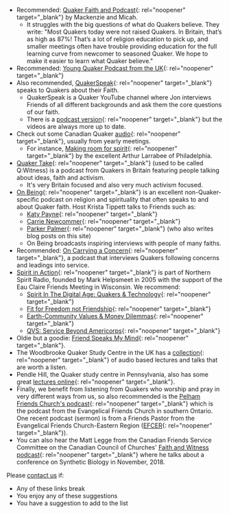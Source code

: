 * Recommended: [Quaker Faith and Podcast](https://quakerpodcast.org/category/episodes/season-2/){: rel="noopener" target="_blank"} by Mackenzie and Micah. 
  * It struggles with the big questions of what do Quakers believe. They write: "Most Quakers today were not raised Quakers. In Britain, that’s as high as 87%! That’s a lot of religion education to pick up, and smaller meetings often have trouble providing education for the full learning curve from newcomer to seasoned Quaker. We hope to make it easier to learn what Quaker believe."
* Recommended: [Young Quaker Podcast from the UK](https://soundcloud.com/user-174940248?utm_source=clipboard&utm_medium=text&utm_campaign=social_sharing){: rel="noopener" target="_blank"}
* Also recommended, [QuakerSpeak](https://quakerspeak.com/recent/){: rel="noopener" target="_blank"} speaks to Quakers about their Faith. 
  * QuakerSpeak is a Quaker YouTube channel where Jon interviews Friends of all different backgrounds and ask them the core questions of our faith. 
  * There is a [podcast version](http://quakerspeak.com/podcast/){: rel="noopener" target="_blank"} but the videos are always more up to date.
* Check out some Canadian Quaker [audio](https://quaker.ca/resources/audio-and-video/){: rel="noopener" target="_blank"}, usually from yearly meetings.
  * For instance, [Making room for spirit](https://drive.google.com/file/d/10OmZ6gDfSeaIJ8JlyxK-tA6QSY3z-ULL/preview){: rel="noopener" target="_blank"} by the excellent Arthur Larrabee of Philadelphia.
* [Quaker Take](https://www.quaker.org.uk/our-work/podcast#heading-1){: rel="noopener" target="_blank"} (used to be called Q:Witness) is a podcast from Quakers in Britain featuring people talking about ideas, faith and activism. 
  * It's very Britain focused and also very much activism focused. 
* [On Being](https://onbeing.org/){: rel="noopener" target="_blank"} is an excellent non-Quaker-specific podcast on religion and spirituality that often speaks to and about Quaker faith. Host Krista Tippett talks to Friends such as:
  * [Katy Payne](https://onbeing.org/programs/katy-payne-in-the-presence-of-elephants-and-whales/){: rel="noopener" target="_blank"}
  * [Carrie Newcommer](https://onbeing.org/programs/carrie-newcomer-a-conversation-with-music/){: rel="noopener" target="_blank"}
  * [Parker Palmer](https://onbeing.org/programs/living-the-questions-whats-our-communal-equivalent-of-rubbing-each-others-feet/){: rel="noopener" target="_blank"} (who also writes blog posts on this site)
  * On Being broadcasts inspiring interviews with people of many faiths.
* Recommended: [On Carrying a Concern](https://www.ocacshow.org/){: rel="noopener" target="_blank"}, a podcast that interviews Quakers following concerns and leadings into service.
* [Spirit in Action](https://www.northernspiritradio.org/spirit-action){: rel="noopener" target="_blank"} is part of Northern Spirit Radio, founded by Mark Helpsmeet in 2005 with the support of the Eau Claire Friends Meeting in Wisconsin. We recommend:
  * [Spirit In The Digital Age: Quakers & Technology](https://www.northernspiritradio.org/episode/spirit-digital-age-quakers-technology){: rel="noopener" target="_blank"}
  * [Fit for Freedom not Friendship](https://www.northernspiritradio.org/episode/fit-freedom-not-friendship-donna-mcdaniel-and-vanessa-julye){: rel="noopener" target="_blank"}
  * [Earth-Community Values & Money Dilemmas](https://www.northernspiritradio.org/episode/earth-community-values-money-dilemmas){: rel="noopener" target="_blank"}
  * [QVS: Service Beyond Americorps](https://www.northernspiritradio.org/episode/qvs-service-beyond-americorps){: rel="noopener" target="_blank"}
* Oldie but a goodie: [Friend Speaks My Mind](http://www.quakerquaker.org/profiles/blog/list?user=1tp2cvzkthqyv){: rel="noopener" target="_blank"}.
* The Woodbrooke Quaker Study Centre in the UK has a [collection](https://www.woodbrooke.org.uk/research/lectures/){: rel="noopener" target="_blank"} of audio based lectures and talks that are worth a listen. 
* Pendle Hill, the Quaker study centre in Pennsylvania, also has some great [lectures online](https://pendlehill.org/learn/live-recorded-lectures/#.W-rX3JNKg2w){: rel="noopener" target="_blank"}. 
* Finally, we benefit from listening from Quakers who worship and pray in very different ways from us, so also recommended is the [Pelham Friends Church's podcast](http://www.pelhamfriends.ca/history/){: rel="noopener" target="_blank"} which is the podcast from the Evangelical Friends Church in southern Ontario. One recent podcast (sermon) is from a Friends Pastor from the Evangelical Friends Church-Eastern Region ([EFCER](https://www.efcer.org/){: rel="noopener" target="_blank"}). 
* You can also hear the Matt Legge from the Canadian Friends Service Committee on the Canadian Council of Churches' [Faith and Witness podcast](http://faithandwitness.libsyn.com/redesigning-the-tree-of-life){: rel="noopener" target="_blank"} where he talks about a conference on Synthetic Biology in November, 2018. 

Please [contact us](/contact) if:
* Any of these links break
* You enjoy any of these suggestions
* You have a suggestion to add to the list
